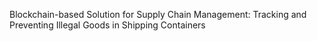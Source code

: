 Blockchain-based Solution for Supply Chain Management: Tracking and Preventing Illegal Goods in Shipping Containers
